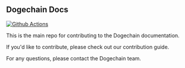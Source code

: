 ## Dogechain Docs

[![Github Actions](https://github.com/dogechain-lab/dogechain-docs/actions/workflows/pages.yml/badge.svg)](https://github.com/dogechain-lab/dogechain-docs/actions/workflows/pages.yml)

This is the main repo for contributing to the Dogechain documentation.

If you'd like to contribute, please check out our contribution guide.

For any questions, please contact the Dogechain team.
